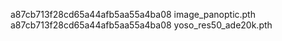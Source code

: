 a87cb713f28cd65a44afb5aa55a4ba08  image_panoptic.pth
a87cb713f28cd65a44afb5aa55a4ba08  yoso_res50_ade20k.pth

